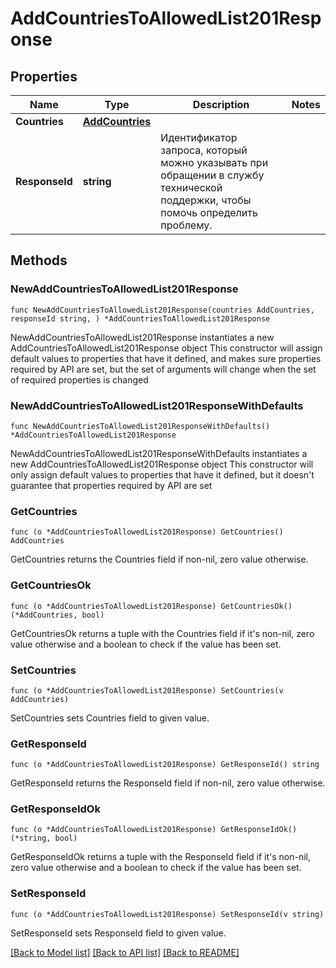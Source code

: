 # AddCountriesToAllowedList201Response

## Properties

Name | Type | Description | Notes
------------ | ------------- | ------------- | -------------
**Countries** | [**AddCountries**](AddCountries.md) |  | 
**ResponseId** | **string** | Идентификатор запроса, который можно указывать при обращении в службу технической поддержки, чтобы помочь определить проблему. | 

## Methods

### NewAddCountriesToAllowedList201Response

`func NewAddCountriesToAllowedList201Response(countries AddCountries, responseId string, ) *AddCountriesToAllowedList201Response`

NewAddCountriesToAllowedList201Response instantiates a new AddCountriesToAllowedList201Response object
This constructor will assign default values to properties that have it defined,
and makes sure properties required by API are set, but the set of arguments
will change when the set of required properties is changed

### NewAddCountriesToAllowedList201ResponseWithDefaults

`func NewAddCountriesToAllowedList201ResponseWithDefaults() *AddCountriesToAllowedList201Response`

NewAddCountriesToAllowedList201ResponseWithDefaults instantiates a new AddCountriesToAllowedList201Response object
This constructor will only assign default values to properties that have it defined,
but it doesn't guarantee that properties required by API are set

### GetCountries

`func (o *AddCountriesToAllowedList201Response) GetCountries() AddCountries`

GetCountries returns the Countries field if non-nil, zero value otherwise.

### GetCountriesOk

`func (o *AddCountriesToAllowedList201Response) GetCountriesOk() (*AddCountries, bool)`

GetCountriesOk returns a tuple with the Countries field if it's non-nil, zero value otherwise
and a boolean to check if the value has been set.

### SetCountries

`func (o *AddCountriesToAllowedList201Response) SetCountries(v AddCountries)`

SetCountries sets Countries field to given value.


### GetResponseId

`func (o *AddCountriesToAllowedList201Response) GetResponseId() string`

GetResponseId returns the ResponseId field if non-nil, zero value otherwise.

### GetResponseIdOk

`func (o *AddCountriesToAllowedList201Response) GetResponseIdOk() (*string, bool)`

GetResponseIdOk returns a tuple with the ResponseId field if it's non-nil, zero value otherwise
and a boolean to check if the value has been set.

### SetResponseId

`func (o *AddCountriesToAllowedList201Response) SetResponseId(v string)`

SetResponseId sets ResponseId field to given value.



[[Back to Model list]](../README.md#documentation-for-models) [[Back to API list]](../README.md#documentation-for-api-endpoints) [[Back to README]](../README.md)


